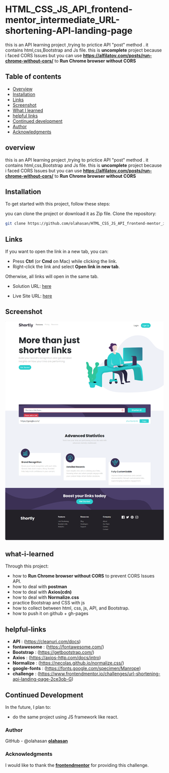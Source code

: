 # HTML_CSS_JS_API_frontend-mentor_intermediate_URL-shortening-API-landing-page

this is an API learning project ,trying to prictice API "post" method . it contains html,css,Bootstrap and Js file.
this is **uncomplete** project because i faced CORS Issues but you can use **https://alfilatov.com/posts/run-chrome-without-cors/** to **Run Chrome browser without CORS**

 
## Table of contents

- [Overview](#overview)
- [Installation](#Installation)
- [Links](#Links)
- [Screenshot](#Screenshot)
- [What I learned](#what-i-learned)
- [helpful links](#helpful-links)
- [Continued development](#continued-development)
- [Author](#author)
- [Acknowledgments](#Acknowledgments)


## overview
this is an API learning project ,trying to prictice API "post" method . it contains html,css,Bootstrap and Js file.
this is **uncomplete** project because i faced CORS Issues but you can use **https://alfilatov.com/posts/run-chrome-without-cors/** to **Run Chrome browser without CORS**

## Installation
To get started with this project, follow these steps:

you can clone the project or download it as Zip file.
 Clone the repository:
   ```bash
   git clone https://github.com/olahasan/HTML_CSS_JS_API_frontend-mentor_intermediate_URL-shortening-API-landing-page.git
```

## Links

If you want to open the link in a new tab, you can:

- Press **Ctrl** (or **Cmd** on Mac) while clicking the link.
- Right-click the link and select **Open link in new tab**.

Otherwise, all links will open in the same tab.

- Solution URL: [here](https://github.com/olahasan/HTML_CSS_JS_API_frontend-mentor_intermediate_URL-shortening-API-landing-page)

- Live Site URL: [here](https://olahasan.github.io/HTML_CSS_JS_API_frontend-mentor_intermediate_URL-shortening-API-landing-page/)


 ## Screenshot
 
![Screenshot](./screenshot.png)


## what-i-learned
Through this project:
- how to **Run Chrome browser without CORS** to prevent CORS Issues API.
- how to deal with **postman** 
- how to deal with **Axios(cdn)**
- how to deal with **Normalize.css** 
- practice Bootstrap and CSS with js
- how to collect between html, css, js, API, and Bootstrap.
- how to push it on github + gh-pages

## helpful-links
- **API** : (https://cleanuri.com/docs)
- **fontawesome** : (https://fontawesome.com/)
- **Bootstrap** : (https://getbootstrap.com/)
- **Axios** : (https://axios-http.com/docs/intro)
- **Normalize** : (https://necolas.github.io/normalize.css/)
- **google-fonts** : (https://fonts.google.com/specimen/Manrope)
- **challenge** : (https://www.frontendmentor.io/challenges/url-shortening-api-landing-page-2ce3ob-G)

## Continued Development
In the future, I plan to:
- do the same project using JS framework like react.

### Author

GitHub - @olahasan
**[olahasan](https://github.com/olahasan)**

### Acknowledgments

I would like to thank the **[frontendmentor](https://www.frontendmentor.io/challenges)** for providing this challenge.

